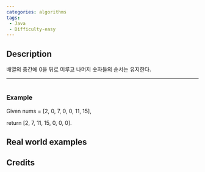 ```yaml
---
categories: algorithms
tags:
 - Java
 - Difficulty-easy 
---
```


## Description
배열의 중간에 0을 뒤로 미루고 나머지 숫자들의 순서는 유지한다.
  

---
#
### Example

Given nums = [2, 0, 7, 0, 0, 11, 15],

return [2, 7, 11, 15, 0, 0, 0].

## Real world examples


## Credits

